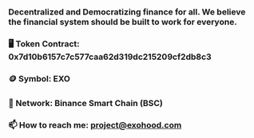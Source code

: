 ### Decentralized and Democratizing finance for all. We believe the financial system should be built to work for everyone.
   
   ### 🖥 Token Contract: 0x7d10b6157c7c577caa62d319dc215209cf2db8c3
   ### 🪙 Symbol: EXO
   ### 🔗 Network: Binance Smart Chain (BSC)
   ### 📫 How to reach me: project@exohood.com



<!--
**exohood/exohood** is a ✨ _special_ ✨ repository because its `README.md` (this file) appears on your GitHub profile.




-->
